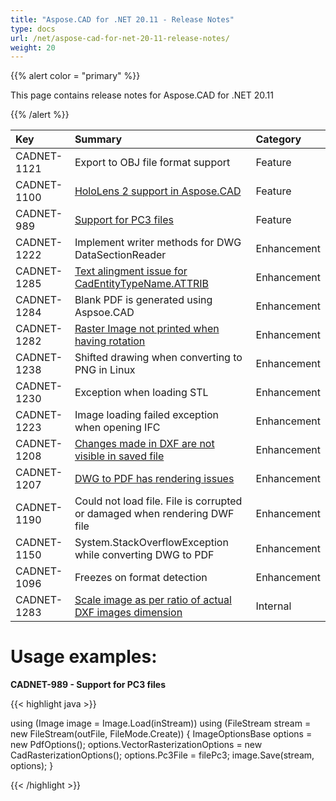 ```yaml
---
title: "Aspose.CAD for .NET 20.11 - Release Notes"
type: docs
url: /net/aspose-cad-for-net-20-11-release-notes/
weight: 20
---
```


{{% alert color = "primary" %}}

This page contains release notes for Aspose.CAD for .NET 20.11

{{% /alert %}}


|**Key**|**Summary**|**Category**|
| :- | :- | :- |
| CADNET-1121 | Export to OBJ file format support | Feature |
| CADNET-1100 | [HoloLens 2 support  in Aspose.CAD](https://forum.aspose.com/t/unity-and-uwp-support-xl-81007/212022) | Feature |
| CADNET-989 | [Support for PC3 files](https://forum.aspose.com/t/cad-to-pdf-incorrect-page-size/205948/6) | Feature |
| CADNET-1222 | Implement writer methods for DWG DataSectionReader | Enhancement |
| CADNET-1285 | [Text alingment issue for CadEntityTypeName.ATTRIB](https://forum.aspose.com/t/text-alingment-issue-for-cadentitytypename-attrib/219469) | Enhancement |
| CADNET-1284 | Blank PDF is generated using Aspsoe.CAD | Enhancement |
| CADNET-1282 | [Raster Image not printed when having rotation](https://forum.aspose.com/t/raster-image-not-printed-when-having-rotation/220086) | Enhancement |
| CADNET-1238 | Shifted drawing when converting to PNG in Linux | Enhancement |
| CADNET-1230 | Exception when loading STL | Enhancement |
| CADNET-1223 | Image loading failed exception when opening IFC | Enhancement |
| CADNET-1208 | [Changes made in DXF are not visible in saved file](https://forum.aspose.com/t/how-to-modify-dimension-values-of-a-dxf-and-generate-dxf-modified/218387/4) | Enhancement |
| CADNET-1207 | [DWG to PDF has rendering issues](https://forum.aspose.com/t/dwg-to-pdf-missing-some-content-vs-trueview-generated-pdf/218421) | Enhancement |
| CADNET-1190 | Could not load file. File is corrupted or damaged when rendering DWF file | Enhancement |
| CADNET-1150 | System.StackOverflowException while converting DWG to PDF  | Enhancement |
| CADNET-1096 | Freezes on format detection | Enhancement |
| CADNET-1283 | [Scale image as per ratio of actual DXF images dimension](https://forum.aspose.com/t/raster-image-size-in-dxf/215391/17) | Internal |

# **Usage examples:**
**CADNET-989 - Support for PC3 files**

{{< highlight java >}}

using (Image image = Image.Load(inStream))
using (FileStream stream = new FileStream(outFile, FileMode.Create))
{
    ImageOptionsBase options = new PdfOptions();
    options.VectorRasterizationOptions = new CadRasterizationOptions();
    options.Pc3File = filePc3;
    image.Save(stream, options);
}

{{< /highlight >}}